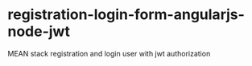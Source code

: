 # registration-login-form-angularjs-node-jwt
MEAN stack registration and login user with jwt authorization
